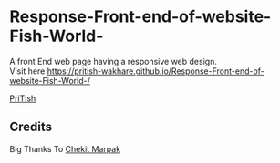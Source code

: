 # Response-Front-end-of-website-Fish-World-
A front End  web page having a responsive web design.    
Visit here
https://pritish-wakhare.github.io/Response-Front-end-of-website-Fish-World-/



[PriTish](https://pritish-wakhare.github.io/My-Portfolio-/)
## Credits
Big Thanks To [Chekit Marpak](https://github.com/chekitmarpak)
